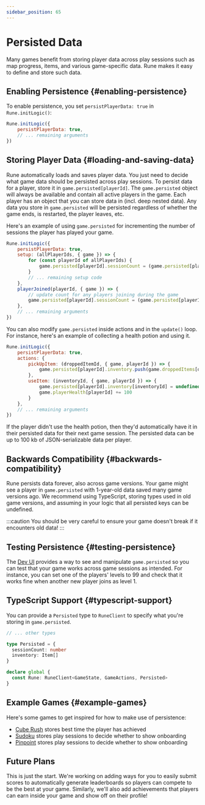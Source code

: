 ```yaml
---
sidebar_position: 65
---
```


# Persisted Data

Many games benefit from storing player data across play sessions such as map progress, items, and various game-specific data. Rune makes it easy to define and store such data.

## Enabling Persistence {#enabling-persistence}

To enable persistence, you set `persistPlayerData: true` in `Rune.initLogic()`:

```js
Rune.initLogic({
    persistPlayerData: true,
    // ... remaining arguments
})
```

## Storing Player Data {#loading-and-saving-data}

Rune automatically loads and saves player data. You just need to decide what game data should be persisted across play sessions. To persist data for a player, store it in `game.persisted[playerId]`. The `game.persisted` object will always be available and contain all active players in the game. Each player has an object that you can store data in (incl. deep nested data). Any data you store in `game.persisted` will be persisted regardless of whether the game ends, is restarted, the player leaves, etc.

Here's an example of using `game.persisted` for incrementing the number of sessions the player has played your game.

```js
Rune.initLogic({
    persistPlayerData: true,
    setup: (allPlayerIds, { game }) => {
        for (const playerId of allPlayerIds) {
            game.persisted[playerId].sessionCount = (game.persisted[playerId].sessionCount || 0) + 1
        }
        // ... remaining setup code
    },
    playerJoined(playerId, { game }) => {
        // update count for any players joining during the game
        game.persisted[playerId].sessionCount = (game.persisted[playerId].sessionCount || 0) + 1
    },
    // ... remaining arguments
})
```

You can also modify `game.persisted` inside actions and in the `update()` loop. For instance, here's an example of collecting a health potion and using it.

```js
Rune.initLogic({
    persistPlayerData: true,
    actions: {
        pickUpItem: (droppedItemId, { game, playerId }) => {
            game.persisted[playerId].inventory.push(game.droppedItems[droppedItemId])
        },
        useItem: (inventoryId, { game, playerId }) => {
            game.persisted[playerId].inventory[inventoryId] = undefined
            game.playerHealth[playerId] += 100
        }
    },
    // ... remaining arguments
})
```

If the player didn't use the health potion, then they'd automatically have it in their persisted data for their next game session. The persisted data can be up to 100 kb of JSON-serializable data per player.

## Backwards Compatibility {#backwards-compatibility}

Rune persists data forever, also across game versions. Your game might see a player in `game.persisted` with 1-year-old data saved many game versions ago. We recommend using TypeScript, storing types used in old game versions, and assuming in your logic that all persisted keys can be undefined.

:::caution
You should be very careful to ensure your game doesn't break if it encounters old data!
:::

## Testing Persistence {#testing-persistence}

The [Dev UI](../publishing/simulating-multiplayer) provides a way to see and manipulate `game.persisted` so you can test that your game works across game sessions as intended. For instance, you can set one of the players' levels to 99 and check that it works fine when another new player joins as level 1.   

## TypeScript Support {#typescript-support}

You can provide a `Persisted` type to `RuneClient` to specify what you're storing in `game.persisted`.

```typescript
// ... other types

type Persisted = {
  sessionCount: number
  inventory: Item[]
}

declare global {
  const Rune: RuneClient<GameState, GameActions, Persisted>
}

```

## Example Games {#example-games}

Here's some games to get inspired for how to make use of persistence:

- [Cube Rush](https://github.com/rune/rune-multiplayer-web-games/tree/staging/examples/cube-rush) stores best time the player has achieved
- [Sudoku](https://github.com/rune/rune-multiplayer-web-games/tree/staging/examples/sudoku) stores play sessions to decide whether to show onboarding
- [Pinpoint](https://github.com/rune/rune-multiplayer-web-games/tree/staging/examples/pinpoint) stores play sessions to decide whether to show onboarding


## Future Plans

This is just the start. We're working on adding ways for you to easily submit scores to automatically generate leaderboards so players can compete to be the best at your game. Similarly, we'll also add achievements that players can earn inside your game and show off on their profile!  
